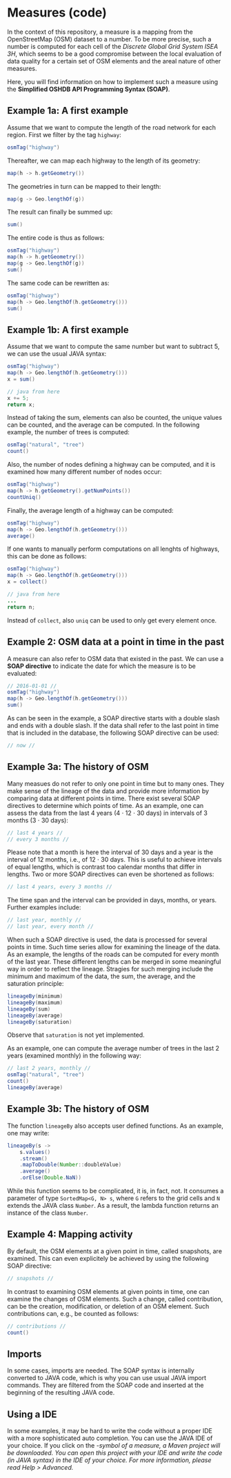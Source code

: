 # Measures (code)

In the context of this repository, a measure is a mapping from the OpenStreetMap (OSM) dataset to a number.  To be more precise, such a number is computed for each cell of the *Discrete Global Grid System ISEA 3H*, which seems to be a good compromise between the local evaluation of data quality for a certain set of OSM elements and the areal nature of other measures.

Here, you will find information on how to implement such a measure using the **Simplified OSHDB API Programming Syntax (SOAP)**.

## Example 1a: A first example

Assume that we want to compute the length of the road network for each region.  First we filter by the tag `highway`:

```java
osmTag("highway")
```

Thereafter, we can map each highway to the length of its geometry:

```java
map(h -> h.getGeometry())
```

The geometries in turn can be mapped to their length:

```java
map(g -> Geo.lengthOf(g))
```

The result can finally be summed up:

```java
sum()
```

The entire code is thus as follows:

```java
osmTag("highway")
map(h -> h.getGeometry())
map(g -> Geo.lengthOf(g))
sum()
```

The same code can be rewritten as:

```java
osmTag("highway")
map(h -> Geo.lengthOf(h.getGeometry()))
sum()
```

## Example 1b: A first example

Assume that we want to compute the same number but want to subtract 5, we can use the usual JAVA syntax:

```java
osmTag("highway")
map(h -> Geo.lengthOf(h.getGeometry()))
x = sum()

// java from here
x += 5;
return x;
```

Instead of taking the sum, elements can also be counted, the unique values can be counted, and the average can be computed.  In the following example, the number of trees is computed:

```java
osmTag("natural", "tree")
count()
```

Also, the number of nodes defining a highway can be computed, and it is examined how many different number of nodes occur:

```java
osmTag("highway")
map(h -> h.getGeometry().getNumPoints())
countUniq()
```

Finally, the average length of a highway can be computed:

```java
osmTag("highway")
map(h -> Geo.lengthOf(h.getGeometry()))
average()
```

If one wants to manually perform computations on all lenghts of highways, this can be done as follows:

```java
osmTag("highway")
map(h -> Geo.lengthOf(h.getGeometry()))
x = collect()

// java from here
...
return n;
```

Instead of `collect`, also `uniq` can be used to only get every element once.

## Example 2: OSM data at a point in time in the past

A measure can also refer to OSM data that existed in the past.  We can use a **SOAP directive** to indicate the date for which the measure is to be evaluated:

```java
// 2016-01-01 //
osmTag("highway")
map(h -> Geo.lengthOf(h.getGeometry()))
sum()
```

As can be seen in the example, a SOAP directive starts with a double slash and ends with a double slash.  If the data shall refer to the last point in time that is included in the database, the following SOAP directive can be used:

```java
// now //
```

## Example 3a: The history of OSM

Many measues do not refer to only one point in time but to many ones.  They make sense of the lineage of the data and provide more information by comparing data at different points in time.  There exist several SOAP directives to determine which points of time.  As an example, one can assess the data from the last 4 years (4 $\cdot$ 12 $\cdot$ 30 days) in intervals of 3 months (3 $\cdot$ 30 days):

```java
// last 4 years //
// every 3 months //
```

Please note that a month is here the interval of 30 days and a year is the interval of 12 months, i.e., of 12 $\cdot$ 30 days.  This is useful to achieve intervals of equal lengths, which is contrast too calendar months that differ in lengths.  Two or more SOAP directives can even be shortened as follows:

```java
// last 4 years, every 3 months //
```

The time span and the interval can be provided in days, months, or years.  Further examples include:

```java
// last year, monthly //
// last year, every month //
```

When such a SOAP directive is used, the data is processed for several points in time.  Such time series allow for examining the lineage of the data.  As an example, the lengths of the roads can be computed for every month of the last year.  These different lengths can be merged in some meaningful way in order to reflect the lineage.  Stragies for such merging include the minimum and maximum of the data, the sum, the average, and the saturation principle:

```java
lineageBy(minimum)
lineageBy(maximum)
lineageBy(sum)
lineageBy(average)
lineageBy(saturation)
```

Observe that `saturation` is not yet implemented.

As an example, one can compute the average number of trees in the last 2 years (examined monthly) in the following way:

```java
// last 2 years, monthly //
osmTag("natural", "tree")
count()
lineageBy(average)
```

## Example 3b: The history of OSM

The function `lineageBy` also accepts user defined functions.  As an example, one may write:

```java
lineageBy(s ->
    s.values()
    .stream()
    .mapToDouble(Number::doubleValue)
    .average()
    .orElse(Double.NaN))
```

While this function seems to be complicated, it is, in fact, not.  It consumes a parameter of type `SortedMap<G, N> s`, where `G` refers to the grid cells and `N` extends the JAVA class `Number`.  As a result, the lambda function returns an instance of the class `Number`.

## Example 4: Mapping activity

By default, the OSM elements at a given point in time, called snapshots, are examined.  This can even explicitely be achieved by using the following SOAP directive:

```java
// snapshots //
```

In contrast to examining OSM elements at given points in time, one can examine the changes of OSM elements.  Such a change, called contribution, can be the creation, modification, or deletion of an OSM element.  Such contributions can, e.g., be counted as follows:

```java
// contributions //
count()
```

## Imports

In some cases, imports are needed.  The SOAP syntax is internally converted to JAVA code, which is why you can use usual JAVA import commands.  They are filtered from the SOAP code and inserted at the beginning of the resulting JAVA code.

## Using a IDE

In some examples, it may be hard to write the code without a proper IDE with a more sophisticated auto completion.  You can use the JAVA IDE of your choice.  If you click on the <i class="fas fa-cloud-download"/>-symbol of a measure, a Maven project will be downloaded.  You can open this project with your IDE and write the code (in JAVA syntax) in the IDE of your choice.  For more information, please read *Help > Advanced*.
